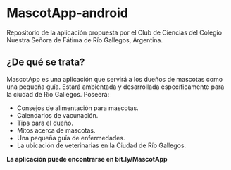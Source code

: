 # MascotApp-android
Repositorio de la aplicación propuesta por el Club de Ciencias del Colegio Nuestra Señora de Fátima de Río Gallegos, Argentina.

## ¿De qué se trata?
MascotApp es una aplicación que servirá a los dueños de mascotas como una pequeña guía. Estará ambientada y desarrollada específicamente para la ciudad de Río Gallegos. Poseerá:
- Consejos de alimentación para mascotas.
- Calendarios de vacunación.
- Tips para el dueño.
- Mitos acerca de mascotas.
- Una pequeña guía de enfermedades.
- La ubicación de veterinarias en la Ciudad de Río Gallegos.

**La aplicación puede encontrarse en bit.ly/MascotApp**
